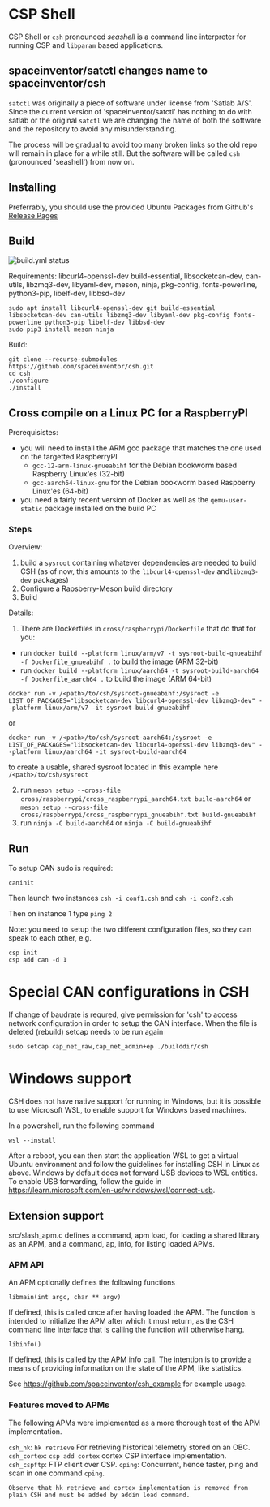 # CSP Shell

CSP Shell or `csh` pronounced *seashell* is a command line interpreter for running CSP and `libparam` based applications.

## spaceinventor/satctl changes name to spaceinventor/csh

`satctl` was originally a piece of software under license from 'Satlab A/S'. Since the current
version of 'spaceinventor/satctl' has nothing to do with satlab or the original `satctl`
we are changing the name of both the software and the repository to avoid any misunderstanding.

The process will be gradual to avoid too many broken links so the old repo will remain in place for a while still.
But the software will be called `csh` (pronounced 'seashell') from now on.

## Installing

Preferrably, you should use the provided Ubuntu Packages from Github's [Release Pages](https://github.com/spaceinventor/csh/releases)

## Build

![build.yml status](https://github.com/spaceinventor/csh/actions/workflows/build.yml/badge.svg)

Requirements: libcurl4-openssl-dev build-essential, libsocketcan-dev, can-utils, libzmq3-dev, libyaml-dev, meson, ninja, pkg-config, fonts-powerline, python3-pip, libelf-dev, libbsd-dev

```
sudo apt install libcurl4-openssl-dev git build-essential libsocketcan-dev can-utils libzmq3-dev libyaml-dev pkg-config fonts-powerline python3-pip libelf-dev libbsd-dev
sudo pip3 install meson ninja
```

Build:
```
git clone --recurse-submodules https://github.com/spaceinventor/csh.git
cd csh
./configure
./install
```

## Cross compile on a Linux PC for a RaspberryPI

Prerequisistes:

* you will need to install the ARM gcc package that matches the one used on the targetted RaspberryPI
  * `gcc-12-arm-linux-gnueabihf` for the Debian bookworm based Raspberry Linux'es (32-bit)
  * `gcc-aarch64-linux-gnu`  for the Debian bookworm based Raspberry Linux'es (64-bit)
* you need a fairly recent version of Docker as well as the `qemu-user-static` package installed on the build PC

### Steps

Overview:

1. build a `sysroot` containing whatever dependencies are needed to build CSH (as of now, this amounts to the `libcurl4-openssl-dev` and`libzmq3-dev` packages)
2. Configure a Rapsberry-Meson build directory
3. Build

Details:

1. There are Dockerfiles in `cross/raspberrypi/Dockerfile` that do that for you:
  * run `docker build --platform linux/arm/v7 -t sysroot-build-gnueabihf -f Dockerfile_gnueabihf .` to build the image (ARM 32-bit)
  * run `docker build --platform linux/aarch64 -t sysroot-build-aarch64 -f Dockerfile_aarch64 .` to build the image (ARM 64-bit)


```
docker run -v /<path>/to/csh/sysroot-gnueabihf:/sysroot -e LIST_OF_PACKAGES="libsocketcan-dev libcurl4-openssl-dev libzmq3-dev" --platform linux/arm/v7 -it sysroot-build-gnueabihf
```
or

```
docker run -v /<path>/to/csh/sysroot-aarch64:/sysroot -e LIST_OF_PACKAGES="libsocketcan-dev libcurl4-openssl-dev libzmq3-dev" --platform linux/aarch64 -it sysroot-build-aarch64
```

to create a usable, shared sysroot located in this example here `/<path>/to/csh/sysroot`

2. run `meson setup --cross-file cross/raspberrypi/cross_raspberrypi_aarch64.txt build-aarch64` or `meson setup --cross-file cross/raspberrypi/cross_raspberrypi_gnueabihf.txt build-gnueabihf`
3. run `ninja -C build-aarch64` or `ninja -C build-gnueabihf`

## Run

To setup CAN sudo is required:

```
caninit
```

Then launch two instances
`csh -i conf1.csh`
and
`csh -i conf2.csh`

Then on instance 1 type `ping 2`

Note: you need to setup the two different configuration files, so they can speak to each other, e.g.
```
csp init
csp add can -d 1
```

Special CAN configurations in CSH
=================================

If change of baudrate is requred, give permission for 'csh' to access network configuration in order to setup the CAN interface. When the file is deleted (rebuild) setcap needs to be run again

```
sudo setcap cap_net_raw,cap_net_admin+ep ./builddir/csh
```

Windows support
===============
CSH does not have native support for running in Windows, but it is possible to use Microsoft WSL, to enable support for Windows based machines.

In a powershell, run the following command
```
wsl --install
```
After a reboot, you can then start the application WSL to get a virtual Ubuntu environment and follow the guidelines for installing CSH in Linux as above. Windows by default does not forward USB devices to WSL entities. To enable USB forwarding, follow the guide in https://learn.microsoft.com/en-us/windows/wsl/connect-usb.


## Extension support

src/slash_apm.c defines a command, apm load, for loading a shared library as an APM, and a command, ap, info, for listing loaded APMs.

### APM API

An APM optionally defines the following functions

```
libmain(int argc, char ** argv)
```
If defined, this is called once after having loaded the APM. The function is intended to initialize the APM after which it must return, as the CSH command line interface that is calling the function will otherwise hang.

```
libinfo()
```
If defined, this is called by the APM info call. The intention is to provide a means of providing information on the state of the APM, like statistics.

See https://github.com/spaceinventor/csh_example for example usage.

### Features moved to APMs

The following APMs were implemented as a more thorough test of the APM implementation.

`csh_hk`: `hk retrieve` For retrieving historical telemetry stored on an OBC.
`csh_cortex`: `csp add cortex` cortex CSP interface implementation.
`csh_cspftp`: FTP client over CSP.
`cping`: Concurrent, hence faster, ping and scan in one command `cping`.

``Observe that hk retrieve and cortex implementation is removed from plain CSH and must be added by addin load command.``
